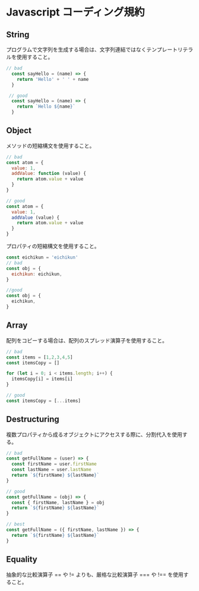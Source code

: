 # Javascript コーディング規約

## String

 プログラムで文字列を生成する場合は、文字列連結ではなくテンプレートリテラルを使用すること。

```JavaScript
// bad
  const sayHello = (name) => {
    return 'Hello' + ' ' + name
  }

 // good
  const sayHello = (name) => {
    return `Hello ${name}`
  }
```

## Object

メソッドの短縮構文を使用すること。

```JavaScript
// bad
const atom = {
  value: 1,
  addValue: function (value) {
    return atom.value + value
  }
}

// good
const atom = {
  value: 1,
  addValue (value) {
    return atom.value + value
  }
}
```

プロパティの短縮構文を使用すること。

```Javascript
const eichikun = 'eichikun'
// bad
const obj = {
  eichikun: eichikun,
}

//good
const obj = {
  eichikun,
}
```

## Array

配列をコピーする場合は、配列のスプレッド演算子を使用すること。

```Javascript
// bad
const items = [1,2,3,4,5]
const itemsCopy = []

for (let i = 0; i < items.length; i++) {
  itemsCopy[i] = items[i]
}

// good
const itemsCopy = [...items]
```

## Destructuring

複数プロパティから成るオブジェクトにアクセスする際に、分割代入を使用する。

```Javascript
// bad
const getFullName = (user) => {
  const firstName = user.firstName
  const lastName = user.lastName
  return `${firstName} ${lastName}`
}

// good
const getFullName = (obj) => {
  const { firstName, lastName } = obj
  return `${firstName} ${lastName}`
}

// best
const getFullName = ({ firstName, lastName }) => {
  return `${firstName} ${lastName}`
}
```

## Equality

抽象的な比較演算子 == や != よりも、厳格な比較演算子 === や !== を使用すること。
